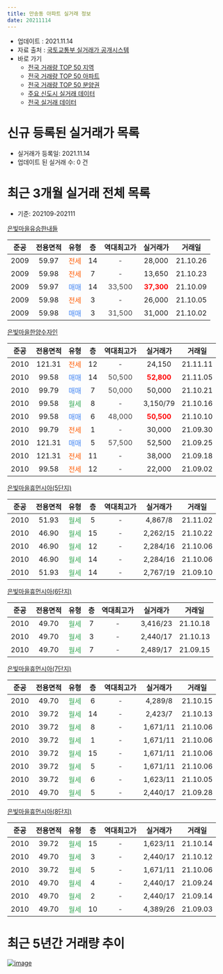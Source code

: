 ```yaml
---
title: 만송동 아파트 실거래 정보
date: 20211114
---
```


* 업데이트 : 2021.11.14
* 자료 출처 : [국토교통부 실거래가 공개시스템](http://rt.molit.go.kr)
* 바로 가기
    * [전국 거래량 TOP 50 지역](https://apt-info.github.io/apt-trade-info/tr)
    * [전국 거래량 TOP 50 아파트](https://apt-info.github.io/apt-trade-info/ta)
    * [전국 거래량 TOP 50 분양권](https://apt-info.github.io/apt-trade-info/tb)
    * [주요 신도시 실거래 데이터](https://apt-info.github.io/apt-trade-info/newtown)
    * [전국 실거래 데이터](https://apt-info.github.io/apt-trade-info/all)



<script async src="https://pagead2.googlesyndication.com/pagead/js/adsbygoogle.js"></script>
<!-- 기본광고 -->
<ins class="adsbygoogle"
     style="display:block"
     data-ad-client="ca-pub-1142216861245946"
     data-ad-slot="4805727019"
     data-ad-format="auto"
     data-full-width-responsive="true"></ins>
<script>
     (adsbygoogle = window.adsbygoogle || []).push({});
</script>


# 신규 등록된 실거래가 목록

* 실거래가 등록일: 2021.11.14
* 업데이트 된 실거래 수: 0 건




<script async src="https://pagead2.googlesyndication.com/pagead/js/adsbygoogle.js"></script>
<!-- 기본광고 -->
<ins class="adsbygoogle"
     style="display:block"
     data-ad-client="ca-pub-1142216861245946"
     data-ad-slot="4805727019"
     data-ad-format="auto"
     data-full-width-responsive="true"></ins>
<script>
     (adsbygoogle = window.adsbygoogle || []).push({});
</script>


# 최근 3개월 실거래 전체 목록
* 기준: 202109-202111


[은빛마을유승한내들](https://search.naver.com/search.naver?query=%EC%9D%80%EB%B9%9B%EB%A7%88%EC%9D%84%EC%9C%A0%EC%8A%B9%ED%95%9C%EB%82%B4%EB%93%A4)

|준공|전용면적|유형|층|역대최고가|실거래가|거래일|
|:---:|:---:|:---:|:---:|:---:|:---:|:---:|
|2009|59.97|<span style="color:#FF5A00">전세</span>|14|<span style="color:#444444">-</span>|28,000|21.10.26|
|2009|59.98|<span style="color:#FF5A00">전세</span>|7|<span style="color:#444444">-</span>|13,650|21.10.23|
|2009|59.97|<span style="color:#4285F3">매매</span>|14|<span style="color:#444444">33,500</span>|<b><span style="color:#FF0000">37,300</span></b>|21.10.09|
|2009|59.98|<span style="color:#FF5A00">전세</span>|3|<span style="color:#444444">-</span>|26,000|21.10.05|
|2009|59.98|<span style="color:#4285F3">매매</span>|3|<span style="color:#444444">31,500</span>|31,000|21.10.02|

[은빛마을한양수자인](https://search.naver.com/search.naver?query=%EC%9D%80%EB%B9%9B%EB%A7%88%EC%9D%84%ED%95%9C%EC%96%91%EC%88%98%EC%9E%90%EC%9D%B8)

|준공|전용면적|유형|층|역대최고가|실거래가|거래일|
|:---:|:---:|:---:|:---:|:---:|:---:|:---:|
|2010|121.31|<span style="color:#FF5A00">전세</span>|12|<span style="color:#444444">-</span>|24,150|21.11.11|
|2010|99.58|<span style="color:#4285F3">매매</span>|14|<span style="color:#444444">50,500</span>|<b><span style="color:#FF0000">52,800</span></b>|21.11.05|
|2010|99.79|<span style="color:#4285F3">매매</span>|7|<span style="color:#444444">50,000</span>|50,000|21.10.21|
|2010|99.58|<span style="color:#34A853">월세</span>|8|<span style="color:#444444">-</span>|3,150/79|21.10.16|
|2010|99.58|<span style="color:#4285F3">매매</span>|6|<span style="color:#444444">48,000</span>|<b><span style="color:#FF0000">50,500</span></b>|21.10.10|
|2010|99.79|<span style="color:#FF5A00">전세</span>|1|<span style="color:#444444">-</span>|30,000|21.09.30|
|2010|121.31|<span style="color:#4285F3">매매</span>|5|<span style="color:#444444">57,500</span>|52,500|21.09.25|
|2010|121.31|<span style="color:#FF5A00">전세</span>|11|<span style="color:#444444">-</span>|38,000|21.09.18|
|2010|99.58|<span style="color:#FF5A00">전세</span>|12|<span style="color:#444444">-</span>|22,000|21.09.02|

[은빛마을휴먼시아(5단지)](https://search.naver.com/search.naver?query=%EC%9D%80%EB%B9%9B%EB%A7%88%EC%9D%84%ED%9C%B4%EB%A8%BC%EC%8B%9C%EC%95%84%285%EB%8B%A8%EC%A7%80%29)

|준공|전용면적|유형|층|역대최고가|실거래가|거래일|
|:---:|:---:|:---:|:---:|:---:|:---:|:---:|
|2010|51.93|<span style="color:#34A853">월세</span>|5|<span style="color:#444444">-</span>|4,867/8|21.11.02|
|2010|46.90|<span style="color:#34A853">월세</span>|15|<span style="color:#444444">-</span>|2,262/15|21.10.22|
|2010|46.90|<span style="color:#34A853">월세</span>|12|<span style="color:#444444">-</span>|2,284/16|21.10.06|
|2010|46.90|<span style="color:#34A853">월세</span>|14|<span style="color:#444444">-</span>|2,284/16|21.10.06|
|2010|51.93|<span style="color:#34A853">월세</span>|14|<span style="color:#444444">-</span>|2,767/19|21.09.10|

[은빛마을휴먼시아(6단지)](https://search.naver.com/search.naver?query=%EC%9D%80%EB%B9%9B%EB%A7%88%EC%9D%84%ED%9C%B4%EB%A8%BC%EC%8B%9C%EC%95%84%286%EB%8B%A8%EC%A7%80%29)

|준공|전용면적|유형|층|역대최고가|실거래가|거래일|
|:---:|:---:|:---:|:---:|:---:|:---:|:---:|
|2010|49.70|<span style="color:#34A853">월세</span>|7|<span style="color:#444444">-</span>|3,416/23|21.10.18|
|2010|49.70|<span style="color:#34A853">월세</span>|3|<span style="color:#444444">-</span>|2,440/17|21.10.13|
|2010|49.70|<span style="color:#34A853">월세</span>|7|<span style="color:#444444">-</span>|2,489/17|21.09.15|

[은빛마을휴먼시아(7단지)](https://search.naver.com/search.naver?query=%EC%9D%80%EB%B9%9B%EB%A7%88%EC%9D%84%ED%9C%B4%EB%A8%BC%EC%8B%9C%EC%95%84%287%EB%8B%A8%EC%A7%80%29)

|준공|전용면적|유형|층|역대최고가|실거래가|거래일|
|:---:|:---:|:---:|:---:|:---:|:---:|:---:|
|2010|49.70|<span style="color:#34A853">월세</span>|6|<span style="color:#444444">-</span>|4,289/8|21.10.15|
|2010|39.72|<span style="color:#34A853">월세</span>|14|<span style="color:#444444">-</span>|2,423/7|21.10.13|
|2010|39.72|<span style="color:#34A853">월세</span>|8|<span style="color:#444444">-</span>|1,671/11|21.10.06|
|2010|39.72|<span style="color:#34A853">월세</span>|1|<span style="color:#444444">-</span>|1,671/11|21.10.06|
|2010|39.72|<span style="color:#34A853">월세</span>|15|<span style="color:#444444">-</span>|1,671/11|21.10.06|
|2010|39.72|<span style="color:#34A853">월세</span>|5|<span style="color:#444444">-</span>|1,671/11|21.10.06|
|2010|39.72|<span style="color:#34A853">월세</span>|6|<span style="color:#444444">-</span>|1,623/11|21.10.05|
|2010|49.70|<span style="color:#34A853">월세</span>|5|<span style="color:#444444">-</span>|2,440/17|21.09.28|

[은빛마을휴먼시아(8단지)](https://search.naver.com/search.naver?query=%EC%9D%80%EB%B9%9B%EB%A7%88%EC%9D%84%ED%9C%B4%EB%A8%BC%EC%8B%9C%EC%95%84%288%EB%8B%A8%EC%A7%80%29)

|준공|전용면적|유형|층|역대최고가|실거래가|거래일|
|:---:|:---:|:---:|:---:|:---:|:---:|:---:|
|2010|39.72|<span style="color:#34A853">월세</span>|15|<span style="color:#444444">-</span>|1,623/11|21.10.14|
|2010|49.70|<span style="color:#34A853">월세</span>|3|<span style="color:#444444">-</span>|2,440/17|21.10.12|
|2010|39.72|<span style="color:#34A853">월세</span>|5|<span style="color:#444444">-</span>|1,671/11|21.10.06|
|2010|49.70|<span style="color:#34A853">월세</span>|4|<span style="color:#444444">-</span>|2,440/17|21.09.24|
|2010|49.70|<span style="color:#34A853">월세</span>|2|<span style="color:#444444">-</span>|2,440/17|21.09.14|
|2010|49.70|<span style="color:#34A853">월세</span>|10|<span style="color:#444444">-</span>|4,389/26|21.09.03|



<script async src="https://pagead2.googlesyndication.com/pagead/js/adsbygoogle.js"></script>
<!-- 기본광고 -->
<ins class="adsbygoogle"
     style="display:block"
     data-ad-client="ca-pub-1142216861245946"
     data-ad-slot="4805727019"
     data-ad-format="auto"
     data-full-width-responsive="true"></ins>
<script>
     (adsbygoogle = window.adsbygoogle || []).push({});
</script>


# 최근 5년간 거래량 추이


<div style="width:100%;">
    <canvas id="deal_progress" height="200"></canvas>
</div>

<script>
new Chart(document.getElementById("deal_progress"), {
    type: 'line',
    data: {
        labels: ['16.01','16.02','16.03','16.04','16.05','16.06','16.07','16.08','16.09','16.10','16.11','16.12','17.01','17.02','17.03','17.04','17.05','17.06','17.07','17.08','17.09','17.10','17.11','17.12','18.01','18.02','18.03','18.04','18.05','18.06','18.07','18.08','18.09','18.10','18.11','18.12','19.01','19.02','19.03','19.04','19.05','19.06','19.07','19.08','19.09','19.10','19.11','19.12','20.01','20.02','20.03','20.04','20.05','20.06','20.07','20.08','20.09','20.10','20.11','20.12','21.01','21.02','21.03','21.04','21.05','21.06','21.07','21.08','21.09','21.10','21.11'],
        datasets: [{
            label: '매매/분양권',
            data: [6,4,6,6,10,5,7,10,9,9,5,1,5,5,5,5,4,2,6,7,4,4,3,5,8,5,11,4,3,2,4,8,6,3,1,3,7,5,4,5,3,3,5,5,6,6,9,8,9,9,5,8,16,12,8,6,5,6,11,15,9,7,6,3,7,4,3,2,1,4,1],
            borderColor: "rgba(66, 133, 243, 1)",
            backgroundColor: "rgba(66, 133, 243, 0.05)",
            borderWidth: 1,
            pointRadius: 0,
            fill: false,
            lineTension: 0
        },{
            label: '전/월세',
            data: [24,17,17,16,65,355,40,25,20,48,15,13,24,25,26,18,16,25,27,20,15,11,18,11,17,18,22,9,63,263,25,18,22,48,13,14,19,21,34,19,18,19,17,27,20,20,13,12,15,17,12,18,43,212,31,19,54,35,25,15,32,25,37,24,17,16,18,12,9,19,2],
            borderColor: "rgba(255, 90, 0, 1)",
            backgroundColor: "rgba(255, 90, 0, 0.05)",
            borderWidth: 1,
            pointRadius: 0,
            fill: false,
            lineTension: 0
        },{
            label: '합계',
            data: [30,21,23,22,75,360,47,35,29,57,20,14,29,30,31,23,20,27,33,27,19,15,21,16,25,23,33,13,66,265,29,26,28,51,14,17,26,26,38,24,21,22,22,32,26,26,22,20,24,26,17,26,59,224,39,25,59,41,36,30,41,32,43,27,24,20,21,14,10,23,3],
            borderColor: "rgba(0, 0, 0, 1)",
            backgroundColor: "rgba(0, 0, 0, 0.03)",
            borderWidth: 0.1,
            pointRadius: 0,
            fill: true,
            lineTension: 0
        }
        ]
    },
    options: {
        responsive: true,
        title: {
            display: false
        },
        tooltips: {
            mode: 'index',
            intersect: false
        },
        hover: {
            mode: 'nearest',
            intersect: true
        },
        scales: {
            xAxes: [{
                display: true,
                scaleLabel: {
                    display: true,
                    labelString: '년/월'
                }
            }],
            yAxes: [{
                display: true,
                ticks: {
                    suggestedMin: 0,
                },
                scaleLabel: {
                    display: true,
                    labelString: '실거래 수'
                }
            }]
        }
    }
});

</script>


[![image](https://apt-info.github.io/images/2020-01-03-apt-trade-info/1024x500.png)](https://play.google.com/store/apps/details?id=com.aptinfo.apttradeinfo)

